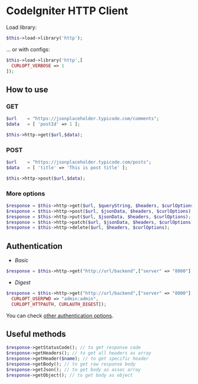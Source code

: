 # CodeIgniter HTTP Client

Load library:
```php
$this->load->library('http');
```
... or with configs:
```php
$this->load->library('http',[
  CURLOPT_VERBOSE => 1
]);
```

## How to use
### GET
```php
$url    = "https://jsonplaceholder.typicode.com/comments";
$data   = [ 'postId' => 1 ];

$this->http->get($url,$data);
```
### POST
```php
$url    = "https://jsonplaceholder.typicode.com/posts";
$data   = [ 'title' => 'This is post title' ];

$this->http->post($url,$data);
```

### More options
```php
$response = $this->http->get($url, $queryString, $headers, $curlOptions);
$response = $this->http->post($url, $jsonData, $headers, $curlOptions);
$response = $this->http->put($url, $jsonData, $headers, $curlOptions);
$response = $this->http->patch($url, $jsonData, $headers, $curlOptions);
$response = $this->http->delete($url, $headers, $curlOptions);
```

## Authentication
* _Basic_
```php
$response = $this->http->get("http://url/backend",["server" => "8000"],[],[CURLOPT_USERPWD => "admin:admin"]);
```
* _Digest_
```php
$response = $this->http->get("http://url/backend",["server" => "8000"],[],[
  CURLOPT_USERPWD => "admin:admin",
  CURLOPT_HTTPAUTH, CURLAUTH_DIGEST]);
```

You can check [other authentication options](https://curl.se/libcurl/c/CURLOPT_HTTPAUTH.html).

## Useful methods
```php
$response->getStatusCode(); // to get response code
$response->getHeaders(); // to get all headers as array
$response->getHeader($name); // to get specific header
$response->getBody(); // to get raw response body
$response->getJson(); // to get body as assoc array
$response->getObject(); // to get body as object
```